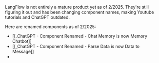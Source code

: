 LangFlow is not entirely a mature product yet as of 2/2025. They're still figuring it out and has been changing component names, making Youtube tutorials and ChatGPT outdated.

Here are renamed components as of 2/2025:
- [[_ChatGPT - Component Renamed - Chat Memory is now Memory Chatbot]]
- [[_ChatGPT - Component Renamed - Parse Data is now Data to Message]]
- 